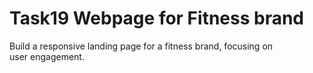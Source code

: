 # Task19 Webpage for Fitness brand

Build a responsive landing page for a fitness brand, focusing on user engagement.